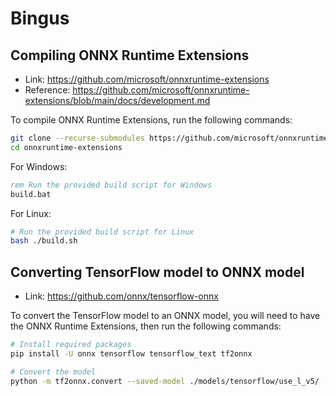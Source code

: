 # Bingus

## Compiling ONNX Runtime Extensions

- Link: https://github.com/microsoft/onnxruntime-extensions
- Reference: https://github.com/microsoft/onnxruntime-extensions/blob/main/docs/development.md

To compile ONNX Runtime Extensions, run the following commands:

```bash
git clone --recurse-submodules https://github.com/microsoft/onnxruntime-extensions.git
cd onnxruntime-extensions
```

For Windows:

```cmd
rem Run the provided build script for Windows
build.bat
```

For Linux:

```bash
# Run the provided build script for Linux
bash ./build.sh
```

## Converting TensorFlow model to ONNX model

- Link: https://github.com/onnx/tensorflow-onnx

To convert the TensorFlow model to an ONNX model, you will need to have the ONNX Runtime Extensions, then run the following commands:

```bash
# Install required packages
pip install -U onnx tensorflow tensorflow_text tf2onnx

# Convert the model
python -m tf2onnx.convert --saved-model ./models/tensorflow/use_l_v5/ --output ./models/onnx/use_l_v5.onnx --load_op_libraries libortextensions.so --opset 17 --extra_opset ai.onnx.contrib:1
```
